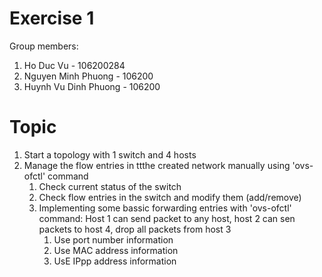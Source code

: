 # Exercise 1
Group members:
1. Ho Duc Vu - 106200284 
2. Nguyen Minh Phuong - 106200 
3. Huynh Vu Dinh Phuong - 106200

# Topic
1. Start a topology with 1 switch and 4 hosts
2. Manage the flow entries in ttthe created network manually using 'ovs-ofctl' command
	1. Check current status of the switch
	2. Check flow entries in the switch and modify them (add/remove)
	3. Implementing some bassic forwarding entries with 'ovs-ofctl' command: Host 1 can send packet to any host, host 2 can sen packets to host 4, drop all packets from host 3
		1. Use port number information
		2. Use MAC address information
		3. UsE IPpp address information
